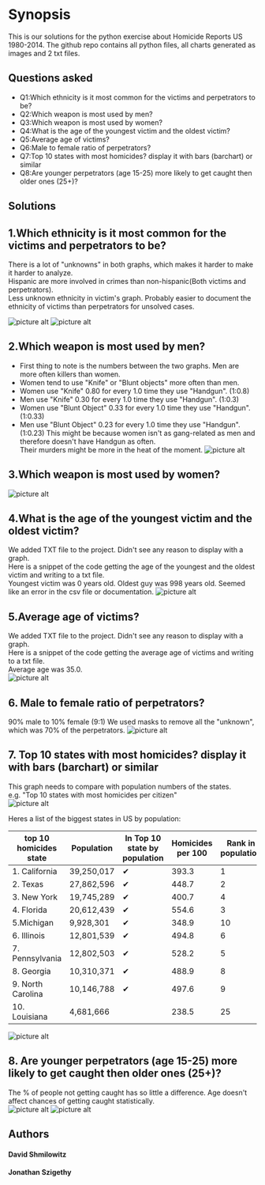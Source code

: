 Synopsis
=============
This is our solutions for the python exercise about Homicide Reports US 1980-2014. 
The github repo contains all python files, all charts generated as images and 2 txt files.

Questions asked
-------
 * Q1:Which ethnicity is it most common for the victims and perpetrators to be?
 * Q2:Which weapon is most used by men?
 * Q3:Which weapon is most used by women?
 * Q4:What is the age of the youngest victim and the oldest victim?
 * Q5:Average age of victims?
 * Q6:Male to female ratio of perpetrators?
 * Q7:Top 10 states with most homicides? display it with bars (barchart) or similar
 * Q8:Are younger perpetrators (age 15-25) more likely to get caught then older ones (25+)?

Solutions
-------
## 1.Which ethnicity is it most common for the victims and perpetrators to be?  
There is a lot of "unknowns" in both graphs, which makes it harder to make it harder to analyze.  
Hispanic are more involved in crimes than non-hispanic(Both victims and perpetrators).  
Less unknown ethnicity in victim's graph. Probably easier to document the ethnicity of victims than perpetrators for unsolved cases.  

![picture alt](http://i.imgur.com/lqvISgY.png)
![picture alt](http://i.imgur.com/kiTMhvX.png)



## 2.Which weapon is most used by men?
 * First thing to note is the numbers between the two graphs. Men are more often killers than women.  
 * Women tend to use "Knife" or "Blunt objects" more often than men.  
 * Women use "Knife" 0.80 for every 1.0 time they use "Handgun". (1:0.8)  
 * Men use "Knife" 0.30 for every 1.0 time they use "Handgun". (1:0.3)
 * Women use "Blunt Object" 0.33 for every 1.0 time they use "Handgun". (1:0.33)  
 * Men use "Blunt Object" 0.23 for every 1.0 time they use "Handgun". (1:0.23)
This might be because women isn't as gang-related as men and therefore doesn't have Handgun as often.  
Their murders might be more in the heat of the moment. 
![picture alt](http://i.imgur.com/9f7HiSa.png)

## 3.Which weapon is most used by women?
![picture alt](http://i.imgur.com/nyvX1Q7.png)

## 4.What is the age of the youngest victim and the oldest victim?
We added TXT file to the project. Didn't see any reason to display with a graph.  
Here is a snippet of the code getting the age of the youngest and the oldest victim and writing to a txt file.  
Youngest victim was 0 years old. Oldest guy was 998 years old. Seemed like an error in the csv file or documentation.
 ![picture alt](http://i.imgur.com/Zu0pSLS.jpg)

## 5.Average age of victims?
We added TXT file to the project. Didn't see any reason to display with a graph.  
Here is a snippet of the code getting the average age of victims and writing to a txt file.  
Average age was 35.0.  
![picture alt](http://i.imgur.com/Ti46wIl.jpg)

## 6. Male to female ratio of perpetrators?
90% male to 10% female (9:1) We used masks to remove all the "unknown", which was 70% of the perpetrators.
![picture alt](http://i.imgur.com/hOn1crU.png)

## 7. Top 10 states with most homicides? display it with bars (barchart) or similar
This graph needs to compare with population numbers of the states.  
e.g. "Top 10 states with most homicides per citizen"  
![picture alt](http://i.imgur.com/RyLyWNR.png)  

Heres a list of the biggest states in US by population:  

| top 10 homicides state    	| Population 	| In Top 10 state by population  	| Homicides per 100 	|  Rank in population 	|
|-------------------	|------------	|---	|--------	|----	|
| 1. California     	| 39,250,017 	| ✔ 	| 393.3 	| 1  	|
| 2. Texas          	| 27,862,596 	| ✔ 	| 448.7 	| 2	|
| 3. New York       	| 19,745,289 	| ✔ 	| 400.7 	| 4 	|
| 4. Florida        	| 20,612,439 	| ✔ 	| 554.6 	| 3 	|
| 5.Michigan       	| 9,928,301  	| ✔ 	| 348.9 	|  10 	|
| 6. Illinois       	| 12,801,539 	| ✔ 	| 494.8	|  6 	|
| 7. Pennsylvania   	| 12,802,503 	| ✔ 	| 528.2 	|  5 	|
| 8. Georgia        	| 10,310,371 	| ✔ 	| 488.9 	|  8 	|
| 9. North Carolina 	| 10,146,788 	| ✔ 	| 497.6 	|  9 	|
| 10. Louisiana     	| 4,681,666  	|  	| 238.5 | 25 	|   


![picture alt](http://i.imgur.com/5boFSFh.png)

## 8. Are younger perpetrators (age 15-25) more likely to get caught then older ones (25+)?
The % of people not getting caught has so little a difference. Age doesn't affect chances of getting caught statistically.  
![picture alt](http://i.imgur.com/Gh4JYa5.png)
![picture alt](http://i.imgur.com/DFmFyuv.png)

Authors
-------
#### David Shmilowitz  
#### Jonathan Szigethy
